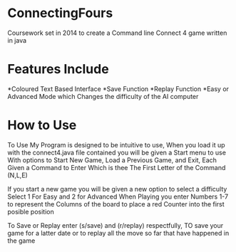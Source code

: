 # ConnectingFours
Coursework set in 2014 to create a Command line Connect 4 game written in java

# Features Include

*Coloured Text Based Interface
*Save Function
*Replay Function
*Easy or Advanced Mode which Changes the difficulty of the AI computer

# How to Use

To Use My Program is designed to be intuitive to use, When you load it up with the connect4.java file contained
you will be given a Start menu to use With options to Start New Game, Load a Previous Game, and Exit, Each Given a Command to Enter Which is thee The First Letter of the Command (N,L,E)

If you start a new game you will be given a new option to select a difficulty Select 1 For Easy and 2 for Advanced 
When Playing you enter Numbers 1-7 to represent the Columns of the board to place a red Counter into the first posible position

To Save or Replay enter (s/save) and (r/replay) respectfully, TO save your game for a latter date or to replay all the move so far that have happened in the game
